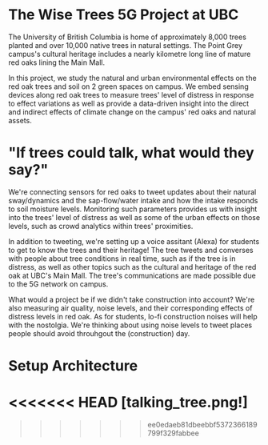 # The Wise Trees 5G Project at UBC
The University of British Columbia is home of approximately 8,000 trees planted and over 10,000 native trees in natural settings. The Point Grey campus's cultural heritage includes a nearly kilometre long line of mature red oaks lining the Main Mall.

In this project, we study the natural and urban environmental effects on the red oak trees and soil on 2 green spaces on campus. We embed sensing devices along red oak trees to measure trees' level of distress in response to effect variations as well as provide a data-driven insight into the direct and indirect effects of climate change on the campus' red oaks and natural assets.    


# "If trees could talk, what would they say?" 

We're connecting sensors for red oaks to tweet updates about their natural sway/dynamics and the sap-flow/water intake and how the intake responds to soil moisture levels. Monitoring such parameters provides us with insight into the trees' level of distress as well as some of the urban effects on those levels, such as crowd analytics within trees' proximities. 

In addition to tweeting, we're setting up a voice assitant (Alexa) for students to get to know the trees and their heritage! The tree tweets and converses with people about tree conditions in real time, such as if the tree is in distress, as well as other topics such as the cultural and heritage of the red oak at UBC's Main Mall. The tree's communications are made possible due to the 5G network on campus.  

What would a project be if we didn't take construction into account? We're also measuring air quality, noise levels, and their corresponding effects of distress levels in red oak. As for students, lo-fi construction noises will help with the nostolgia. We're thinking about using noise levels to tweet places people should avoid throuhgout the (construction) day. 

# Setup Architecture 

<<<<<<< HEAD
[talking_tree.png!]
=======


>>>>>>> ee0edaeb81dbeebbf5372366189799f329fabbee
